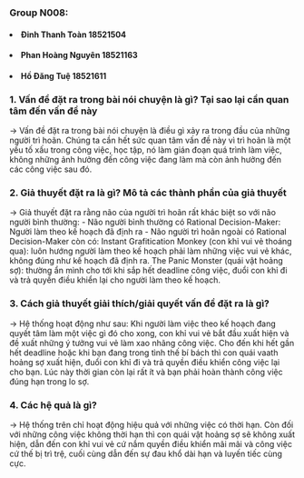 ### Group N008:
#### <li>Đinh Thanh Toàn 18521504</li>
#### <li>Phan Hoàng Nguyên 18521163</li>
#### <li>Hồ Đăng Tuệ 18521611</li>

### 1. Vấn đề đặt ra trong bài nói chuyện là gì? Tại sao lại cần quan tâm đến vấn đề này
-> Vấn đề đặt ra trong bài nói chuyện là điều gì xảy ra trong đầu của những người trì hoãn. Chúng ta cần hết sức quan tâm vấn đề này vì trì hoãn là một yếu tố xấu trong công việc, học tập, nó làm gián đoạn quá trình làm việc, không những ảnh hưởng đến công việc đang làm mà còn ảnh hưởng đến các công việc sau đó.
### 2. Giả thuyết đặt ra là gì? Mô tả các thành phần của giả thuyết
-> Giả thuyết đặt ra rằng não của người trì hoãn rất khác biệt so với não người bình thường:
	- Não người bình thường có Rational Decision-Maker: Người làm theo kế hoạch đã định ra
	- Não người trì hoãn ngoài có Rational Decision-Maker còn có:
Instant Grafitication Monkey (con khỉ vui vẻ thoáng qua):  luôn hướng người làm theo kế hoạch phải làm những việc vui vẻ khác, không đúng như kế hoạch đã định ra.
The Panic Monster (quái vật hoảng sợ): thường ẩn mình cho tới khi sắp hết deadline công việc, đuổi con khỉ đi và trả quyền điều khiển lại cho người làm theo kế hoạch.
### 3. Cách giả thuyết giải thích/giải quyết vấn đề đặt ra là gì? 
-> Hệ thống hoạt động như sau: Khi người làm việc theo kế hoạch đang quyết tâm làm một việc gì đó cho xong, con khỉ vui vẻ bắt đầu xuất hiện và đề xuất những ý tưởng vui vẻ làm xao nhãng công việc. Cho đến khi hết gần hết deadline hoặc khi bạn đang trong tình thế bí bách thì con quái vaath hoảng sợ xuất hiện, đuổi con khỉ đi và trả quyền điều khiển công việc lại cho bạn. Lúc này thời gian còn lại rất ít và bạn phải hoàn thành công việc đúng hạn trong lo sợ. 
### 4. Các hệ quả là gì?
-> Hệ thống trên chỉ hoạt động hiệu quả với những việc có thời hạn. Còn đối với những công việc không thời hạn thì con quái vật hoảng sợ sẽ không xuất hiện, dẫn đến con khỉ vui vẻ cứ nắm quyền điều khiển mãi mãi và công việc cứ thế bị trì trệ, cuối cùng dẫn đến sự đau khổ dài hạn và luyến tiếc cùng cực.

